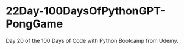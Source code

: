 # 22Day-100DaysOfPythonGPT-PongGame
Day 20 of the 100 Days of Code with Python Bootcamp from Udemy.
